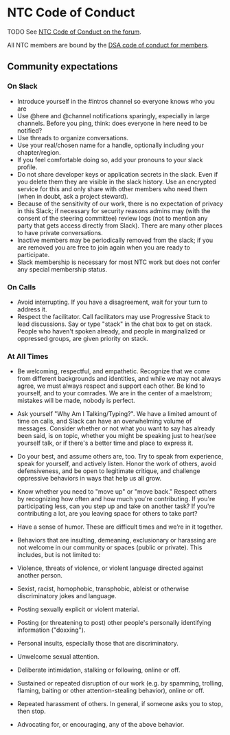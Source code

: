 # NTC Code of Conduct

TODO See [NTC Code of Conduct on the forum](https://discussion.dsausa.org/docs?topic=30919).

All NTC members are bound by the [DSA code of conduct for members](https://www.dsausa.org/dsa-code-of-conduct-for-members/).

## Community expectations

### On Slack

-   Introduce yourself in the #intros channel so everyone knows who you are
-   Use @here and @channel notifications sparingly, especially in large channels. Before you ping, think: does everyone in here need to be notified?
-   Use threads to organize conversations.
-   Use your real/chosen name for a handle, optionally including your chapter/region.
-   If you feel comfortable doing so, add your pronouns to your slack profile.
-   Do not share developer keys or application secrets in the slack. Even if you delete them they are visible in the slack history. Use an encrypted service for this and only share with other members who need them (when in doubt, ask a project steward).
-   Because of the sensitivity of our work, there is no expectation of privacy in this Slack; if necessary for security reasons admins may (with the consent of the steering committee) review logs (not to mention any party that gets access directly from Slack). There are many other places to have private conversations.
-   Inactive members may be periodically removed from the slack; if you are removed you are free to join again when you are ready to participate.
-   Slack membership is necessary for most NTC work but does not confer any special membership status.

### On Calls

-   Avoid interrupting. If you have a disagreement, wait for your turn to address it.
-   Respect the facilitator. Call facilitators may use Progressive Stack to lead discussions. Say or type "stack" in the chat box to get on stack. People who haven't spoken already, and people in marginalized or oppressed groups, are given priority on stack.

### At All Times

-   Be welcoming, respectful, and empathetic. Recognize that we come from different backgrounds and identities, and while we may not always agree, we must always respect and support each other. Be kind to yourself, and to your comrades. We are in the center of a maelstrom; mistakes will be made, nobody is perfect.
-   Ask yourself "Why Am I Talking/Typing?". We have a limited amount of time on calls, and Slack can have an overwhelming volume of messages. Consider whether or not what you want to say has already been said, is on topic, whether you might be speaking just to hear/see yourself talk, or if there's a better time and place to express it.
-   Do your best, and assume others are, too. Try to speak from experience, speak for yourself, and actively listen. Honor the work of others, avoid defensiveness, and be open to legitimate critique, and challenge oppressive behaviors in ways that help us all grow.
-   Know whether you need to "move up" or "move back." Respect others by recognizing how often and how much you're contributing. If you're participating less, can you step up and take on another task? If you're contributing a lot, are you leaving space for others to take part?
-   Have a sense of humor. These are difficult times and we’re in it together.
-   Behaviors that are insulting, demeaning, exclusionary or harassing are not welcome in our community or spaces (public or private). This includes, but is not limited to:

-   Violence, threats of violence, or violent language directed against another person.
-   Sexist, racist, homophobic, transphobic, ableist or otherwise discriminatory jokes and language.
-   Posting sexually explicit or violent material.
-   Posting (or threatening to post) other people's personally identifying information ("doxxing").
-   Personal insults, especially those that are discriminatory.
-   Unwelcome sexual attention.
-   Deliberate intimidation, stalking or following, online or off.
-   Sustained or repeated disruption of our work (e.g. by spamming, trolling, flaming, baiting or other attention-stealing behavior), online or off.
-   Repeated harassment of others. In general, if someone asks you to stop, then stop.
-   Advocating for, or encouraging, any of the above behavior.